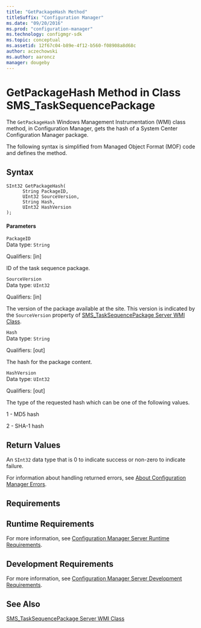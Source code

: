 ```yaml
---
title: "GetPackageHash Method"
titleSuffix: "Configuration Manager"
ms.date: "09/20/2016"
ms.prod: "configuration-manager"
ms.technology: configmgr-sdk
ms.topic: conceptual
ms.assetid: 12f67c04-b89e-4f12-b560-f08908a8d68c
author: aczechowski
ms.author: aaroncz
manager: dougeby
---
```

# GetPackageHash Method in Class SMS_TaskSequencePackage
The `GetPackageHash` Windows Management Instrumentation (WMI) class method, in Configuration Manager, gets the hash of a System Center Configuration Manager package.  

 The following syntax is simplified from Managed Object Format (MOF) code and defines the method.  

## Syntax  

```  
SInt32 GetPackageHash(  
      String PackageID,  
      UInt32 SourceVersion,  
      String Hash,  
      UInt32 HashVersion  
);  
```  

#### Parameters  
 `PackageID`  
 Data type: `String`  

 Qualifiers: [in]  

 ID of the task sequence package.  

 `SourceVersion`  
 Data type: `UInt32`  

 Qualifiers: [in]  

 The version of the package available at the site. This version is indicated by the `SourceVersion` property of [SMS_TaskSequencePackage Server WMI Class](../../../develop/reference/osd/sms_tasksequencepackage-server-wmi-class.md).  

 `Hash`  
 Data type: `String`  

 Qualifiers: [out]  

 The hash for the package content.  

 `HashVersion`  
 Data type: `UInt32`  

 Qualifiers: [out]  

 The type of the requested hash which can be one of the following values.  

 1 - MD5 hash  

 2 - SHA-1 hash  

## Return Values  
 An `SInt32` data type that is 0 to indicate success or non-zero to indicate failure.  

 For information about handling returned errors, see [About Configuration Manager Errors](../../../develop/core/understand/about-configuration-manager-errors.md).  

## Requirements  

## Runtime Requirements  
 For more information, see [Configuration Manager Server Runtime Requirements](../../../develop/core/reqs/server-runtime-requirements.md).  

## Development Requirements  
 For more information, see [Configuration Manager Server Development Requirements](../../../develop/core/reqs/server-development-requirements.md).  

## See Also  
 [SMS_TaskSequencePackage Server WMI Class](../../../develop/reference/osd/sms_tasksequencepackage-server-wmi-class.md)
